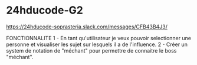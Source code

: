 # 24hducode-G2

https://24hducode-soprasteria.slack.com/messages/CFB43B4J3/

FONCTIONNALITE
1 - En tant qu'utilisateur je veux pouvoir selectionner une personne et visualiser les sujet sur lesquels il a de l'influence.
2 - Créer un system de notation de "méchant" pour permettre de connaitre le boss "méchant".